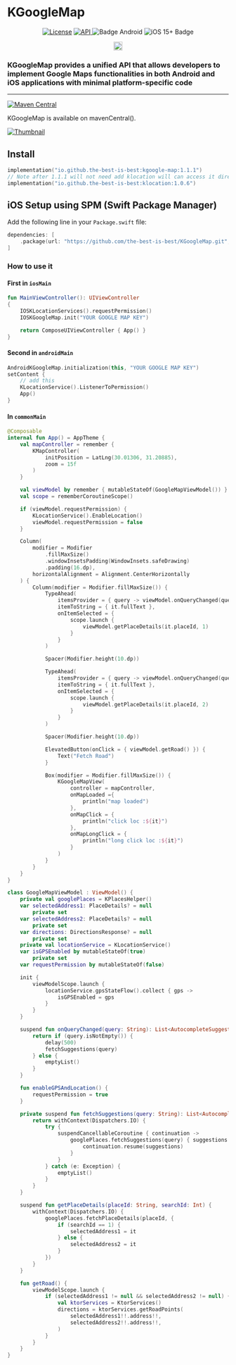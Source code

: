 # KGoogleMap

<div align="center">
<a href="https://opensource.org/licenses/Apache-2.0"><img alt="License" src="https://img.shields.io/badge/License-Apache%202.0-blue.svg"/></a>
<a href="https://android-arsenal.com/api?level=23" rel="nofollow">
    <img alt="API" src="https://img.shields.io/badge/API-23%2B-brightgreen.svg?style=flat" style="max-width: 100%;">
</a>
  <img src="https://img.shields.io/badge/Platform-Android-brightgreen.svg?logo=android" alt="Badge Android" />
  <img src="https://img.shields.io/badge/iOS-15%2B-blue.svg?logo=apple" alt="iOS 15+ Badge" />

<a href="https://github.com/the-best-is-best/"><img alt="Profile" src="https://img.shields.io/badge/github-%23181717.svg?&style=for-the-badge&logo=github&logoColor=white" height="20"/></a>
</div>

### KGoogleMap provides a unified API that allows developers to implement Google Maps functionalities in both Android and iOS applications with minimal platform-specific code

<hr>

[![Maven Central](https://img.shields.io/maven-central/v/io.github.the-best-is-best/kgoogle-map)](https://central.sonatype.com/artifact/io.github.the-best-is-best/kgoogle-map)

KGoogleMap is available on mavenCentral().

[![Thumbnail](https://img.youtube.com/vi/eF-OnkJoI0U/0.jpg)](https://www.youtube.com/watch?v=eF-OnkJoI0U)

## Install

```kotlin
implementation("io.github.the-best-is-best:kgoogle-map:1.1.1")
// Note after 1.1.1 will not need add klocation will can access it directly
implementation("io.github.the-best-is-best:klocation:1.0.6")
```

## iOS Setup using SPM (Swift Package Manager)

Add the following line in your `Package.swift` file:

```swift
dependencies: [
    .package(url: "https://github.com/the-best-is-best/KGoogleMap.git", from: "1.1.0")
]
```

### How to use it

#### First in `iosMain`

```kotlin
fun MainViewController(): UIViewController
{
    IOSKLocationServices().requestPermission()
    IOSKGoogleMap.init("YOUR GOOGLE MAP KEY")

    return ComposeUIViewController { App() }
}
```

#### Second in `androidMain`

```kotlin
AndroidKGoogleMap.initialization(this, "YOUR GOOGLE MAP KEY")
setContent {
    // add this
    KLocationService().ListenerToPermission()
    App()
}
```

#### In `commonMain`

```kotlin
@Composable
internal fun App() = AppTheme {
    val mapController = remember {
        KMapController(
            initPosition = LatLng(30.01306, 31.20885),
            zoom = 15f
        )
    }

    val viewModel by remember { mutableStateOf(GoogleMapViewModel()) }
    val scope = rememberCoroutineScope()

    if (viewModel.requestPermission) {
        KLocationService().EnableLocation()
        viewModel.requestPermission = false
    }

    Column(
        modifier = Modifier
            .fillMaxSize()
            .windowInsetsPadding(WindowInsets.safeDrawing)
            .padding(16.dp),
        horizontalAlignment = Alignment.CenterHorizontally
    ) {
        Column(modifier = Modifier.fillMaxSize()) {
            TypeAhead(
                itemsProvider = { query -> viewModel.onQueryChanged(query) },
                itemToString = { it.fullText },
                onItemSelected = {
                    scope.launch {
                        viewModel.getPlaceDetails(it.placeId, 1)
                    }
                }
            )

            Spacer(Modifier.height(10.dp))

            TypeAhead(
                itemsProvider = { query -> viewModel.onQueryChanged(query) },
                itemToString = { it.fullText },
                onItemSelected = {
                    scope.launch {
                        viewModel.getPlaceDetails(it.placeId, 2)
                    }
                }
            )

            Spacer(Modifier.height(10.dp))

            ElevatedButton(onClick = { viewModel.getRoad() }) {
                Text("Fetch Road")
            }

            Box(modifier = Modifier.fillMaxSize()) {
                KGoogleMapView(
                    controller = mapController,
                    onMapLoaded ={
                        println("map loaded")
                    },
                    onMapClick = {
                        println("click loc :${it}")
                    },
                    onMapLongClick = {
                        println("long click loc :${it}")
                    }
                )
            }
        }
    }
}

class GoogleMapViewModel : ViewModel() {
    private val googlePlaces = KPlacesHelper()
    var selectedAddress1: PlaceDetails? = null
        private set
    var selectedAddress2: PlaceDetails? = null
        private set
    var directions: DirectionsResponse? = null
        private set
    private val locationService = KLocationService()
    var isGPSEnabled by mutableStateOf(true)
        private set
    var requestPermission by mutableStateOf(false)

    init {
        viewModelScope.launch {
            locationService.gpsStateFlow().collect { gps ->
                isGPSEnabled = gps
            }
        }
    }

    suspend fun onQueryChanged(query: String): List<AutocompleteSuggestion> {
        return if (query.isNotEmpty()) {
            delay(500)
            fetchSuggestions(query)
        } else {
            emptyList()
        }
    }

    fun enableGPSAndLocation() {
        requestPermission = true
    }

    private suspend fun fetchSuggestions(query: String): List<AutocompleteSuggestion> {
        return withContext(Dispatchers.IO) {
            try {
                suspendCancellableCoroutine { continuation ->
                    googlePlaces.fetchSuggestions(query) { suggestions ->
                        continuation.resume(suggestions)
                    }
                }
            } catch (e: Exception) {
                emptyList()
            }
        }
    }

    suspend fun getPlaceDetails(placeId: String, searchId: Int) {
        withContext(Dispatchers.IO) {
            googlePlaces.fetchPlaceDetails(placeId, {
                if (searchId == 1) {
                    selectedAddress1 = it
                } else {
                    selectedAddress2 = it
                }
            })
        }
    }

    fun getRoad() {
        viewModelScope.launch {
            if (selectedAddress1 != null && selectedAddress2 != null) {
                val ktorServices = KtorServices()
                directions = ktorServices.getRoadPoints(
                    selectedAddress1!!.address!!,
                    selectedAddress2!!.address!!,
                )
            }
        }
    }
}
